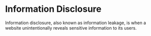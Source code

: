# Information Disclosure
Information disclosure, also known as information leakage, is when a website unintentionally reveals sensitive information to its users.
